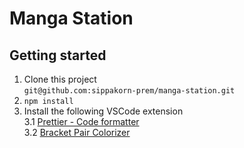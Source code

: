 # Manga Station

## Getting started

1. Clone this project  
   `git@github.com:sippakorn-prem/manga-station.git`
2. `npm install`
3. Install the following VSCode extension  
   3.1 [Prettier - Code formatter](https://marketplace.visualstudio.com/items?itemName=esbenp.prettier-vscode)  
   3.2 [Bracket Pair Colorizer](https://marketplace.visualstudio.com/items?itemName=CoenraadS.bracket-pair-colorizer)
